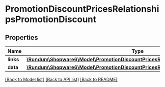 # PromotionDiscountPricesRelationshipsPromotionDiscount

## Properties
Name | Type | Description | Notes
------------ | ------------- | ------------- | -------------
**links** | [**\Rundum\Shopware6\Model\PromotionDiscountPricesRelationshipsPromotionDiscountLinks**](PromotionDiscountPricesRelationshipsPromotionDiscountLinks.md) |  | [optional] 
**data** | [**\Rundum\Shopware6\Model\PromotionDiscountPricesRelationshipsPromotionDiscountData**](PromotionDiscountPricesRelationshipsPromotionDiscountData.md) |  | [optional] 

[[Back to Model list]](../../README.md#documentation-for-models) [[Back to API list]](../../README.md#documentation-for-api-endpoints) [[Back to README]](../../README.md)

